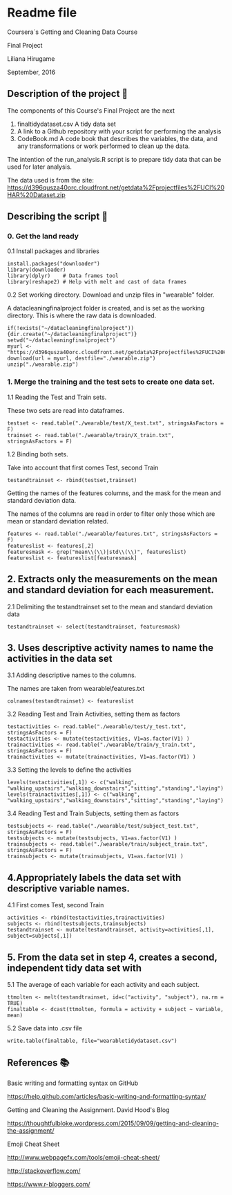 # Readme file
Coursera´s Getting and Cleaning Data Course

Final Project

Liliana Hirugame

September, 2016

## Description of the project  :pushpin:

The components of this Course's Final Project are the next

1) finaltidydataset.csv 
  A tidy data set 
2) A link to a Github repository with your script for performing the analysis
3) CodeBook.md
   A code book that describes the variables, the data, and any transformations or work performed to clean up the data. 

The intention of the run_analysis.R script is to prepare tidy data that can be used for later analysis.

The data used is from the site: 
https://d396qusza40orc.cloudfront.net/getdata%2Fprojectfiles%2FUCI%20HAR%20Dataset.zip


## Describing the script :green_apple:
### 0. Get the land ready  
0.1 Install packages and libraries
```
install.packages("downloader")
library(downloader)
library(dplyr)    # Data frames tool
library(reshape2) # Help with melt and cast of data frames
```
0.2 Set working directory. Download and unzip files in "wearable" folder.

A datacleaningfinalproject folder is created, and is set as the working directory. This is where the raw data is downloaded.
```
if(!exists("~/datacleaningfinalproject")){dir.create("~/datacleaningfinalproject")}
setwd("~/datacleaningfinalproject")
myurl <- "https://d396qusza40orc.cloudfront.net/getdata%2Fprojectfiles%2FUCI%20HAR%20Dataset.zip"
download(url = myurl, destfile="./wearable.zip")
unzip("./wearable.zip")
```

### 1. Merge the training and the test sets to create one data set.
1.1 Reading the Test and Train sets.

These two sets are read into dataframes.
```
testset <- read.table("./wearable/test/X_test.txt", stringsAsFactors = F)
trainset <- read.table("./wearable/train/X_train.txt", stringsAsFactors = F)
```
1.2 Binding both sets.

Take into account that first comes Test, second Train
```
testandtrainset <- rbind(testset,trainset)
```
Getting the names of the features columns, and the mask for the mean and standard deviation data.

The names of the columns are read in order to filter only those which are mean or standard deviation related.
```
features <- read.table("./wearable/features.txt", stringsAsFactors = F)
featureslist <- features[,2]
featuresmask <- grep("mean\\(\\)|std\\(\\)", featureslist)
featureslist <- featureslist[featuresmask]
```
## 2. Extracts only the measurements on the mean and standard deviation for each measurement.
2.1 Delimiting the testandtrainset set to the mean and standard deviation data
```
testandtrainset <- select(testandtrainset, featuresmask)
```
## 3. Uses descriptive activity names to name the activities in the data set
3.1 Adding descriptive names to the columns.

The names are taken from wearable\features.txt
```
colnames(testandtrainset) <- featureslist
```
3.2 Reading Test and Train Activities, setting them as factors
```
testactivities <- read.table("./wearable/test/y_test.txt", stringsAsFactors = F)
testactivities <- mutate(testactivities, V1=as.factor(V1) )
trainactivities <- read.table("./wearable/train/y_train.txt", stringsAsFactors = F)
trainactivities <- mutate(trainactivities, V1=as.factor(V1) )
```
3.3 Setting the levels  to define the activities
```
levels(testactivities[,1]) <- c("walking", "walking_upstairs","walking_downstairs","sitting","standing","laying")
levels(trainactivities[,1]) <- c("walking", "walking_upstairs","walking_downstairs","sitting","standing","laying")
```
3.4 Reading Test and Train Subjects, setting them as factors
```
testsubjects <- read.table("./wearable/test/subject_test.txt", stringsAsFactors = F)
testsubjects <- mutate(testsubjects, V1=as.factor(V1) )
trainsubjects <- read.table("./wearable/train/subject_train.txt", stringsAsFactors = F)
trainsubjects <- mutate(trainsubjects, V1=as.factor(V1) )
```
## 4.Appropriately labels the data set with descriptive variable names.
4.1 First comes Test, second Train
```
activities <- rbind(testactivities,trainactivities)
subjects <- rbind(testsubjects,trainsubjects)
testandtrainset <- mutate(testandtrainset, activity=activities[,1], subject=subjects[,1])
```
## 5. From the data set in step 4, creates a second, independent tidy data set with 
5.1 The average of each variable for each activity and each subject.
```
ttmolten <- melt(testandtrainset, id=c("activity", "subject"), na.rm = TRUE)
finaltable <- dcast(ttmolten, formula = activity + subject ~ variable, mean)
```
5.2 Save data into .csv file
```
write.table(finaltable, file="wearabletidydataset.csv")
```

## References   :books:


Basic writing and formatting syntax on GitHub

https://help.github.com/articles/basic-writing-and-formatting-syntax/

Getting and Cleaning the Assignment. David Hood's Blog

https://thoughtfulbloke.wordpress.com/2015/09/09/getting-and-cleaning-the-assignment/

Emoji Cheat Sheet

http://www.webpagefx.com/tools/emoji-cheat-sheet/

http://stackoverflow.com/

https://www.r-bloggers.com/

